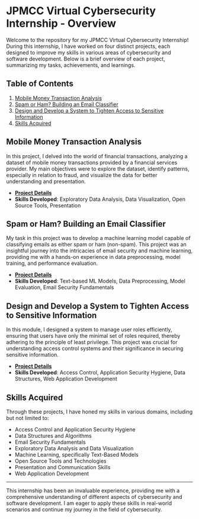 # JPMCC Virtual Cybersecurity Internship - Overview

Welcome to the repository for my JPMCC Virtual Cybersecurity Internship! During this internship, I have worked on four distinct projects, each designed to improve my skills in various areas of cybersecurity and software development. Below is a brief overview of each project, summarizing my tasks, achievements, and learnings.

## Table of Contents
1. [Mobile Money Transaction Analysis](#mobile-money-transaction-analysis)
2. [Spam or Ham? Building an Email Classifier](#spam-or-ham-building-an-email-classifier)
3. [Design and Develop a System to Tighten Access to Sensitive Information](#design-and-develop-a-system-to-tighten-access-to-sensitive-information)
4. [Skills Acquired](#skills-acquired)

## Mobile Money Transaction Analysis
In this project, I delved into the world of financial transactions, analyzing a dataset of mobile money transactions provided by a financial services provider. My main objectives were to explore the dataset, identify patterns, especially in relation to fraud, and visualize the data for better understanding and presentation.

- **[Project Details](https://github.com/BxmGit/JPMorgan-Chase---Co.-Cybersecurity/tree/master/Fraud%20Detection%20Visulisation)**
- **Skills Developed**: Exploratory Data Analysis, Data Visualization, Open Source Tools, Presentation

## Spam or Ham? Building an Email Classifier
My task in this project was to develop a machine learning model capable of classifying emails as either spam or ham (non-spam). This project was an insightful journey into the intricacies of email security and machine learning, providing me with a hands-on experience in data preprocessing, model training, and performance evaluation.

- **[Project Details](https://github.com/BxmGit/JPMorgan-Chase---Co.-Cybersecurity/tree/master/Ham%20or%20Spam%20-%20Email%20Classifier)**
- **Skills Developed**: Text-based ML Models, Data Preprocessing, Model Evaluation, Email Security Fundamentals

## Design and Develop a System to Tighten Access to Sensitive Information
In this module, I designed a system to manage user roles efficiently, ensuring that users have only the minimal set of roles required, thereby adhering to the principle of least privilege. This project was crucial for understanding access control systems and their significance in securing sensitive information.

- **[Project Details](./AccessControlSystem.md)**
- **Skills Developed**: Access Control, Application Security Hygiene, Data Structures, Web Application Development

## Skills Acquired
Through these projects, I have honed my skills in various domains, including but not limited to:

- Access Control and Application Security Hygiene
- Data Structures and Algorithms
- Email Security Fundamentals
- Exploratory Data Analysis and Data Visualization
- Machine Learning, specifically Text-Based Models
- Open Source Tools and Technologies
- Presentation and Communication Skills
- Web Application Development

---

This internship has been an invaluable experience, providing me with a comprehensive understanding of different aspects of cybersecurity and software development. I am eager to apply these skills in real-world scenarios and continue my journey in the field of cybersecurity.
